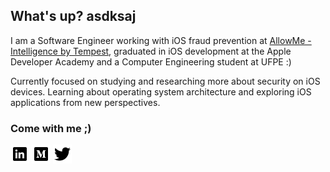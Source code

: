 ## What's up? asdksaj

I am a Software Engineer working with iOS fraud prevention at [AllowMe - Intelligence by Tempest](https://www.allowme.cloud/), graduated in iOS development at the Apple Developer Academy and a Computer Engineering student at UFPE :)

Currently focused on studying and researching more about security on iOS devices. Learning about operating system architecture and exploring iOS applications from new perspectives.

### Come with me ;)
[![linkedin](icons/icons8-linkedin-30.png)](https://www.linkedin.com/in/izabellacmelo/)
[![medium](icons/icons8-medium-monogram-30.png)](https://izmcm.medium.com/)
[![twitter](icons/icons8-twitter-30.png)](https://twitter.com/izmcm)





